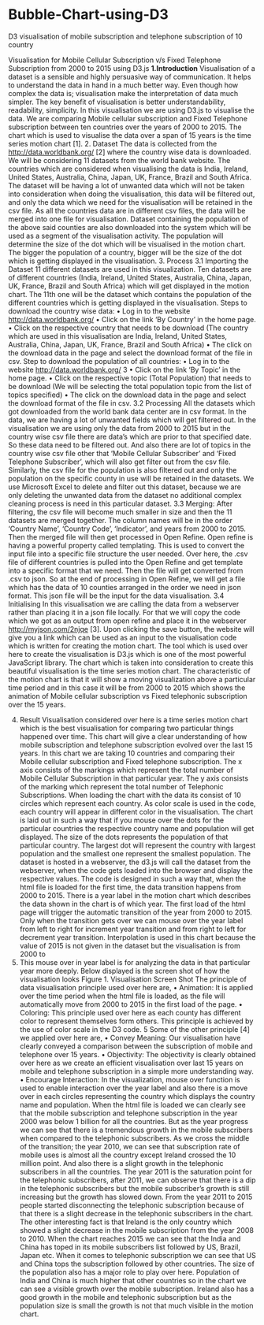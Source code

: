 # Bubble-Chart-using-D3
D3 visualisation of mobile subscription and telephone subscription of 10 country

Visualisation for Mobile Cellular Subscription v/s Fixed Telephone
Subscription from 2000 to 2015 using D3.js
<b>1.Introduction</b>
Visualisation of a dataset is a sensible and highly persuasive way of communication. It helps to
understand the data in hand in a much better way. Even though how complex the data is; visualisation make
the interpretation of data much simpler. The key benefit of visualisation is better understandability,
readability, simplicity.
In this visualisation we are using D3.js to visualise the data. We are comparing Mobile cellular
subscription and Fixed Telephone subscription between ten countries over the years of 2000 to 2015. The
chart which is used to visualise the data over a span of 15 years is the time series motion chart [1].
2. Dataset
The data is collected from the http://data.worldbank.org/ [2] where the country wise data is
downloaded. We will be considering 11 datasets from the world bank website. The countries which are
considered when visualising the data is India, Ireland, United States, Australia, China, Japan, UK, France,
Brazil and South Africa. The dataset will be having a lot of unwanted data which will not be taken into
consideration when doing the visualisation, this data will be filtered out, and only the data which we need
for the visualisation will be retained in the csv file. As all the countries data are in different csv files, the
data will be merged into one file for visualisation. Dataset containing the population of the above said
counties are also downloaded into the system which will be used as a segment of the visualisation activity.
The population will determine the size of the dot which will be visualised in the motion chart. The bigger
the population of a country, bigger will be the size of the dot which is getting displayed in the visualisation.
3. Process
3.1 Importing the Dataset
11 different datasets are used in this visualization. Ten datasets are of different countries (India,
Ireland, United States, Australia, China, Japan, UK, France, Brazil and South Africa) which will get
displayed in the motion chart. The 11th one will be the dataset which contains the population of the different
countries which is getting displayed in the visualisation.
Steps to download the country wise data:
• Log in to the website http://data.worldbank.org/
• Click on the link ‘By Country’ in the home page.
• Click on the respective country that needs to be download (The country which are used in
this visualisation are India, Ireland, United States, Australia, China, Japan, UK, France,
Brazil and South Africa)
• The click on the download data in the page and select the download format of the file in
csv.
Step to download the population of all countries:
• Log in to the website http://data.worldbank.org/
3
• Click on the link ‘By Topic’ in the home page.
• Click on the respective topic (Total Population) that needs to be download (We will be
selecting the total population topic from the list of topics specified)
• The click on the download data in the page and select the download format of the file in
csv.
3.2 Processing
All the datasets which got downloaded from the world bank data center are in csv format. In the
data, we are having a lot of unwanted fields which will get filtered out.
In the visualisation we are using only the data from 2000 to 2015 but in the country wise csv file
there are data’s which are prior to that specified date. So these data need to be filtered out. And also there
are lot of topics in the country wise csv file other that ‘Mobile Cellular Subscriber’ and ‘Fixed Telephone
Subscriber’, which will also get filter out from the csv file. Similarly, the csv file for the population is also
filtered out and only the population on the specific county in use will be retained in the datasets.
We use Microsoft Excel to delete and filter out this dataset, because we are only deleting the
unwanted data from the dataset no additional complex cleaning process is need in this particular dataset.
3.3 Merging:
After filtering, the csv file will become much smaller in size and then the 11 datasets are merged
together. The column names will be in the order ‘Country Name’, ‘Country Code’, ‘Indicator’, and years
from 2000 to 2015.
Then the merged file will then get processed in Open Refine. Open refine is having a powerful
property called templating. This is used to convert the input file into a specific file structure the user needed.
Over here, the .csv file of different countries is pulled into the Open Refine and get template into a specific
format that we need. Then the file will get converted from .csv to json. So at the end of processing in Open
Refine, we will get a file which has the data of 10 counties arranged in the order we need in json format.
This json file will be the input for the data visualisation.
3.4 Initialising
In this visualisation we are calling the data from a webserver rather than placing it in a json file
locally. For that we will copy the code which we got as an output from open refine and place it in the
webserver http://myjson.com/2njqe [3]. Upon clicking the save button, the website will give you a link
which can be used as an input to the visualisation code which is written for creating the motion chart.
The tool which is used over here to create the visualisation is D3.js which is one of the most
powerful JavaScript library. The chart which is taken into consideration to create this beautiful visualisation
is the time series motion chart. The characteristic of the motion chart is that it will show a moving
visualization above a particular time period and in this case it will be from 2000 to 2015 which shows the
animation of Mobile cellular subscription vs Fixed telephonic subscription over the 15 years.

4. Result
Visualisation considered over here is a time series motion chart which is the best visualisation for
comparing two particular things happened over time. This chart will give a clear understanding of how
mobile subscription and telephone subscription evolved over the last 15 years.
In this chart we are taking 10 countries and comparing their Mobile cellular subscription and Fixed
telephone subscription. The x axis consists of the markings which represent the total number of Mobile
Cellular Subscription in that particular year. The y axis consists of the marking which represent the total
number of Telephonic Subscriptions. When loading the chart with the data its consist of 10 circles which
represent each country. As color scale is used in the code, each country will appear in different color in the
visualisation. The chart is laid out in such a way that if you mouse over the dots for the particular countries
the respective country name and population will get displayed. The size of the dots represents the population
of that particular country. The largest dot will represent the country with largest population and the smallest
one represent the smallest population. The dataset is hosted in a webserver, the d3.js will call the dataset
from the webserver, when the code gets loaded into the browser and display the respective values.
The code is designed in such a way that, when the html file is loaded for the first time, the data
transition happens from 2000 to 2015. There is a year label in the motion chart which describes the data
shown in the chart is of which year. The first load of the html page will trigger the automatic transition of
the year from 2000 to 2015. Only when the transition gets over we can mouse over the year label from left
to right for increment year transition and from right to left for decrement year transition. Interpolation is
used in this chart because the value of 2015 is not given in the dataset but the visualisation is from 2000 to
2015. This mouse over in year label is for analyzing the data in that particular year more deeply. Below
displayed is the screen shot of how the visualisation looks
Figure 1. Visualisation Screen Shot
The principle of data visualisation principle used over here are,
• Animation: It is applied over the time period when the html file is loaded, as the file will
automatically move from 2000 to 2015 in the first load of the page.
• Coloring: This principle used over here as each county has different color to represent themselves
form others. This principle is achieved by the use of color scale in the D3 code.
5
Some of the other principle [4] we applied over here are,
• Convey Meaning: Our visualisation have clearly conveyed a comparison between the subscription
of mobile and telephone over 15 years.
• Objectivity: The objectivity is clearly obtained over here as we create an efficient visualisation
over last 15 years on mobile and telephone subscription in a simple more understanding way.
• Encourage Interaction: In the visualization, mouse over function is used to enable interaction over
the year label and also there is a move over in each circles representing the country which displays
the country name and population.
When the html file is loaded we can clearly see that the mobile subscription and telephone subscription
in the year 2000 was below 1 billion for all the countries. But as the year progress we can see that there is
a tremendous growth in the mobile subscribers when compared to the telephonic subscribers. As we cross
the middle of the transition; the year 2010, we can see that subscription rate of mobile uses is almost all the
country except Ireland crossed the 10 million point. And also there is a slight growth in the telephonic
subscribers in all the countries. The year 2011 is the saturation point for the telephonic subscribers, after
2011, we can observe that there is a dip in the telephonic subscribers but the mobile subscriber’s growth is
still increasing but the growth has slowed down. From the year 2011 to 2015 people started disconnecting
the telephonic subscription because of that there is a slight decrease in the telephonic subscribers in the
chart. The other interesting fact is that Ireland is the only country which showed a slight decrease in the
mobile subscription from the year 2008 to 2010. When the chart reaches 2015 we can see that the India and
China has toped in its mobile subscribers list followed by US, Brazil, Japan etc. When it comes to telephonic
subscription we can see that US and China tops the subscription followed by other countries.
The size of the population also has a major role to play over here. Population of India and China is
much higher that other countries so in the chart we can see a visible growth over the mobile subscription.
Ireland also has a good growth in the mobile and telephonic subscription but as the population size is small
the growth is not that much visible in the motion chart.

